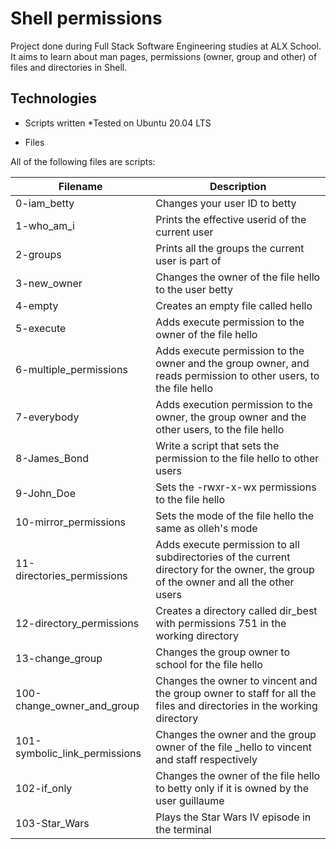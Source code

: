 # Shell permissions

Project done during Full Stack Software Engineering studies at ALX School. It aims to learn about man pages, permissions (owner, group and other) of files and directories in Shell.

## Technologies

* Scripts written 
*Tested on Ubuntu 20.04 LTS

* Files

All of the following files are scripts:

| Filename	| Description |
| --- | ---|
0-iam_betty	|Changes your user ID to betty
1-who_am_i	|Prints the effective userid of the current user
2-groups	|Prints all the groups the current user is part of
3-new_owner	|Changes the owner of the file hello to the user betty
4-empty	|Creates an empty file called hello
5-execute	|Adds execute permission to the owner of the file hello
6-multiple_permissions	|Adds execute permission to the owner and the group owner, and reads permission to other users, to the file hello
7-everybody	|Adds execution permission to the owner, the group owner and the other users, to the file hello
8-James_Bond	|Write a script that sets the permission to the file hello to other users
9-John_Doe	|Sets the -rwxr-x-wx permissions to the file hello
10-mirror_permissions	|Sets the mode of the file hello the same as olleh's mode
11-directories_permissions	|Adds execute permission to all subdirectories of the current directory for the owner, the group of the owner and all the other users
12-directory_permissions	|Creates a directory called dir_best with permissions 751 in the working directory
13-change_group	|Changes the group owner to school for the file hello
100-change_owner_and_group|	Changes the owner to vincent and the group owner to staff for all the files and directories in the working directory
101-symbolic_link_permissions	|Changes the owner and the group owner of the file _hello to vincent and staff respectively
102-if_only	|Changes the owner of the file hello to betty only if it is owned by the user guillaume
103-Star_Wars	|Plays the Star Wars IV episode in the terminal
